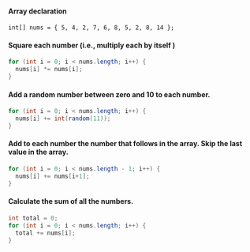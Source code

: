 #### Array declaration

`int[] nums = { 5, 4, 2, 7, 6, 8, 5, 2, 8, 14 };`


#### Square each number (i.e., multiply each by itself )

```java
for (int i = 0; i < nums.length; i++) {
  nums[i] *= nums[i];
}
```

#### Add a random number between zero and 10 to each number.

```java
for (int i = 0; i < nums.length; i++) {
  nums[i] += int(random(11));
}
```

#### Add to each number the number that follows in the array. Skip the last value in the array.
```java
for (int i = 0; i < nums.length - 1; i++) {
  nums[i] += nums[i+1];
}
```

#### Calculate the sum of all the numbers.

```java
int total = 0;
for (int i = 0; i < nums.length; i++) {
  total += nums[i];
}
```
